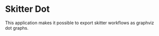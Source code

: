 # Skitter Dot

This application makes it possible to export skitter workflows as graphviz dot
graphs.
